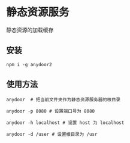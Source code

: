 # 静态资源服务

静态资源的加载缓存

## 安装

```
npm i -g anydoor2
```

## 使用方法

```
anydoor  # 把当前文件夹作为静态资源服务器的根目录

anydoor -p 8080 # 设置端口号为 8080

anydoor -h localhost # 设置 host 为 localhost

anydoor -d /user # 设置根目录为 /usr
```


